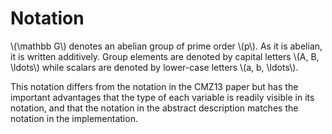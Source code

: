 # Notation

\\(\\mathbb G\\) denotes an abelian group of prime order \\(p\\).  As it
is abelian, it is written additively.  Group elements are denoted by
capital letters \\(A, B, \ldots\\) while scalars are denoted by
lower-case letters \\(a, b, \ldots\\).

This notation differs from the notation in the CMZ13 paper but has the
important advantages that the type of each variable is readily visible
in its notation, and that the notation in the abstract description
matches the notation in the implementation.
